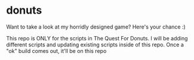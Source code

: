 # donuts
Want to take a look at my horridly designed game? Here's your chance :)


This repo is ONLY for the scripts in The Quest For Donuts. I will be adding different scripts and updating existing scripts inside of this repo. Once a "ok" build comes out, it'll be on this repo

